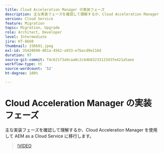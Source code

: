 ```yaml
---
title: Cloud Acceleration Manager の実装フェーズ
description: 主な実装フェーズを確認して理解するか、Cloud Acceleration Manager を使用して AEM as a Cloud Service に移行します。
version: Cloud Service
feature: Migration
topic: Migration, Upgrade
role: Architect, Developer
level: Intermediate
jira: KT-8660
thumbnail: 336691.jpeg
exl-id: 35420690-061a-4562-a933-e7bacd9e116d
duration: 97
source-git-commit: f4c621f3a9caa8c2c64b8323312343fe421a5aee
workflow-type: ht
source-wordcount: '52'
ht-degree: 100%

---
```


# Cloud Acceleration Manager の実装フェーズ

主な実装フェーズを確認して理解するか、Cloud Acceleration Manager を使用して AEM as a Cloud Service に移行します。

>[!VIDEO](https://video.tv.adobe.com/v/336691?quality=12&learn=on)
